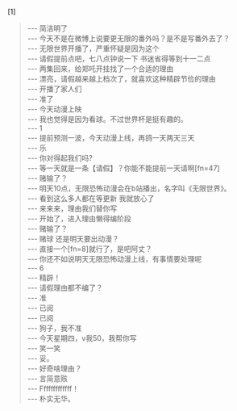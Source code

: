 
[1] 
>--- 简洁明了<br>
>--- 今天不是在微博上说要更无限的番外吗？是不是写番外去了？<br>
>--- 无限世界开播了，严重怀疑是因为这个<br>
>--- 请假提前点吧，七八点钟说一下
书迷省得等到十一二点<br>
>--- 两集回来，给郑吒开挂找了一个合适的理由<br>
>--- 漂亮，请假越来越上档次了，就喜欢这种精辟节俭的理由<br>
>--- 开播了家人们<br>
>--- 准了<br>
>--- 今天动漫上映<br>
>--- 我也觉得是因为看球。不过世界杯是挺有趣的。<br>
>--- 1<br>
>--- 提前预测一波，今天动漫上线，再鸽一天两天三天<br>
>--- 乐<br>
>--- 你对得起我们吗?<br>
>--- 等一天就是一条【请假】？你能不能提前一天请啊[fn=47]<br>
>--- 赌输了？<br>
>--- 明天10点，无限恐怖动漫会在b站播出，名字叫《无限世界》。<br>
>--- 看到这么多人都在等更新 我就放心了<br>
>--- 来来来，理由我们替你写<br>
>--- 开始了，进入理由懒得编阶段<br>
>--- 赌输了？<br>
>--- 赌球
还是明天要出动漫？<br>
>--- 直接一个[fn=8]就行了，是吧阿丈？<br>
>--- 你还不如说明天无限恐怖动漫上线，有事情要处理呢<br>
>--- 6<br>
>--- 精辟！<br>
>--- 请假理由都不编了？<br>
>--- 准<br>
>--- 已阅<br>
>--- 已阅<br>
>--- 狗子，我不准<br>
>--- 今天星期四，v我50，我帮你写<br>
>--- 笑一笑<br>
>--- 妥。<br>
>--- 好奇啥理由？<br>
>--- 言简意赅<br>
>--- Fffffffffffff！<br>
>--- 朴实无华。<br>
